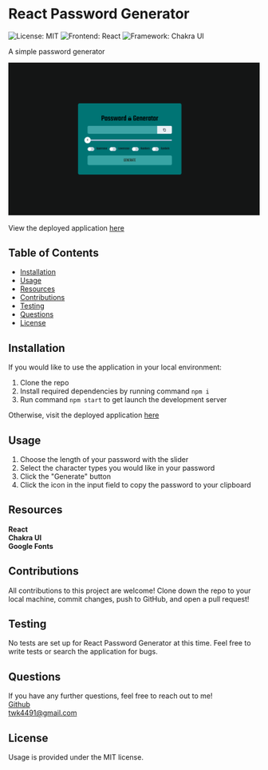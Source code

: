# React Password Generator

![License: MIT](https://img.shields.io/badge/License-MIT-yellow.svg?style=for-the-badge&logo=appveyor) ![Frontend: React](https://img.shields.io/badge/Frontend-React-blue?style=for-the-badge&logo=appveyor) ![Framework: Chakra UI](https://img.shields.io/badge/Framework-Chakra%20UI-red?style=for-the-badge&logo=appveyor)

A simple password generator

<img src = "public/pwgen.png" alt="screenshot of password generator">

View the deployed application <a href = "https://react-passwordgen.netlify.app/">here</a>

## Table of Contents

- [Installation](#installation)
- [Usage](#usage)
- [Resources](#resources)
- [Contributions](#contributions)
- [Testing](#testing)
- [Questions](#questions)
- [License](#license)

## Installation

If you would like to use the application in your local environment:

1. Clone the repo
2. Install required dependencies by running command `npm i`
3. Run command `npm start` to get launch the development server

Otherwise, visit the deployed application <a href = "https://react-passwordgen.netlify.app/">here</a>

## Usage

1. Choose the length of your password with the slider
2. Select the character types you would like in your password
3. Click the "Generate" button
4. Click the icon in the input field to copy the password to your clipboard

## Resources

**React** <br>
**Chakra UI** <br>
**Google Fonts** <br>

## Contributions

All contributions to this project are welcome! Clone down the repo to your local machine, commit changes, push to GitHub, and open a pull request!

## Testing

No tests are set up for React Password Generator at this time. Feel free to write tests or search the application for bugs.

## Questions

If you have any further questions, feel free to reach out to me! <br>
<a href='https://www.github.com/twkirkpatrick'>Github</a> <br>
<a href='mailto:twk4491@gmail.com'>twk4491@gmail.com</a>

## License

Usage is provided under the MIT license.
